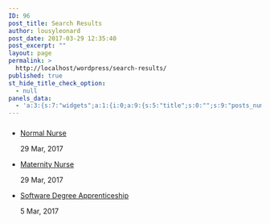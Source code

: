 ```yaml
---
ID: 96
post_title: Search Results
author: lousyleonard
post_date: 2017-03-29 12:35:40
post_excerpt: ""
layout: page
permalink: >
  http://localhost/wordpress/search-results/
published: true
st_hide_title_check_option:
  - null
panels_data:
  - 'a:3:{s:7:"widgets";a:1:{i:0;a:9:{s:5:"title";s:0:"";s:9:"posts_num";s:1:"4";s:12:"posts_cat_id";s:1:"0";s:13:"posts_orderby";s:4:"date";s:10:"posts_time";s:1:"0";s:10:"posts_date";i:1;s:11:"panels_info";a:6:{s:5:"class";s:8:"AlxPosts";s:4:"grid";i:0;s:4:"cell";i:1;s:2:"id";i:0;s:9:"widget_id";s:36:"5d187e0e-b3d1-4471-ac0b-1437e0d5d540";s:5:"style";a:2:{s:27:"background_image_attachment";b:0;s:18:"background_display";s:4:"tile";}}s:11:"posts_thumb";i:0;s:14:"posts_category";i:0;}}s:5:"grids";a:1:{i:0;a:2:{s:5:"cells";i:2;s:5:"style";a:0:{}}}s:10:"grid_cells";a:2:{i:0;a:2:{s:4:"grid";i:0;s:6:"weight";d:0.33333333333332998;}i:1;a:2:{s:4:"grid";i:0;s:6:"weight";d:0.66666666666666996;}}}'
---
```

<h3 class="widget-title"></h3>
<ul class="alx-posts group ">
<li>
<p class="post-item-title"><a href="http://localhost/wordpress/2017/03/29/normal-nurse/" rel="bookmark" title="Normal Nurse">Normal Nurse</a></p>
<p class="post-item-date">29 Mar, 2017</p>			
</li>
<li>
<p class="post-item-title"><a href="http://localhost/wordpress/2017/03/29/maternity-nurse/" rel="bookmark" title="Maternity Nurse">Maternity Nurse</a></p>
<p class="post-item-date">29 Mar, 2017</p>			
</li>
<li>
<p class="post-item-title"><a href="http://localhost/wordpress/2017/03/05/hello-world/" rel="bookmark" title="Software Degree Apprenticeship">Software Degree Apprenticeship</a></p>
<p class="post-item-date">5 Mar, 2017</p>			
</li>
</ul><!--/.alx-posts-->